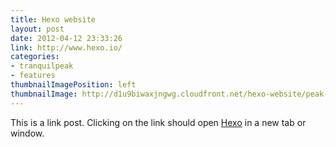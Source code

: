 ```yaml
---
title: Hexo website
layout: post
date: 2012-04-12 23:33:26
link: http://www.hexo.io/
categories:
- tranquilpeak
- features
thumbnailImagePosition: left
thumbnailImage: http://d1u9biwaxjngwg.cloudfront.net/hexo-website/peak-140.jpg
---
```

This is a link post. Clicking on the link should open [Hexo](http://www.hexo.io/) in a new tab or window.
<!-- more -->
